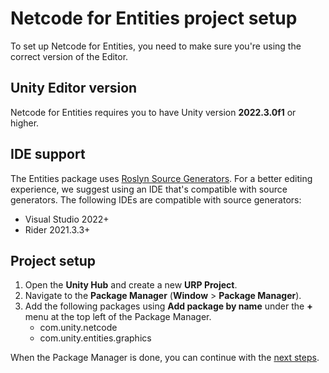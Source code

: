 # Netcode for Entities project setup

To set up Netcode for Entities, you need to make sure you're using the correct version of the Editor.

## Unity Editor version

Netcode for Entities requires you to have Unity version __2022.3.0f1__ or higher.

## IDE support

The Entities package uses [Roslyn Source Generators](https://docs.microsoft.com/en-us/dotnet/csharp/roslyn-sdk/source-generators-overview). For a better editing experience, we suggest using an IDE that's compatible with source generators. The following IDEs are compatible with source generators:

* Visual Studio 2022+
* Rider 2021.3.3+

## Project setup

1. Open the __Unity Hub__ and create a new __URP Project__.
1. Navigate to the __Package Manager__ (__Window__ > __Package Manager__).
1. Add the following packages using __Add package by name__ under the __+__ menu at the top left of the Package Manager.
    - com.unity.netcode
    - com.unity.entities.graphics

When the Package Manager is done, you can continue with the [next steps](networked-cube.md).
